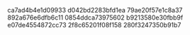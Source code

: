 ca7ad4b4e1d09933
d042bd2283bfd1ea
79ae20f57e1c8a37
892a676e6dfb6c11
0854ddca73975602
b9213580e30fbb9f
e07de4554872cc73
2f8c65201f08f158
280f3247350b91b7
